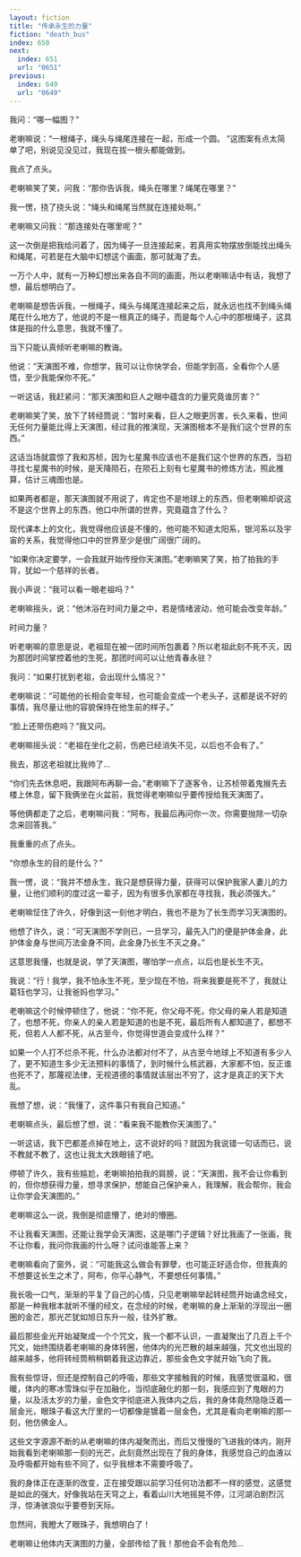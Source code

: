 ```yaml
---
layout: fiction
title: "传承永生的力量"
fiction: "death_bus"
index: 650
next:
  index: 651
  url: "0651"
previous:
  index: 649
  url: "0649"
---
```

我问：“哪一幅图？”

老喇嘛说：“一根绳子，绳头与绳尾连接在一起，形成一个圆。  ”这图案有点太简单了吧，别说见没见过，我现在拔一根头都能做到。

我点了点头。

老喇嘛笑了笑，问我：“那你告诉我，绳头在哪里？绳尾在哪里？”

我一愣，挠了挠头说：“绳头和绳尾当然就在连接处啊。”

老喇嘛又问我：“那连接处在哪里呢？”

这一次倒是把我给问着了，因为绳子一旦连接起来，若真用实物摆放倒能找出绳头和绳尾，可若是在大脑中幻想这个画面，那可就海了去。

一万个人中，就有一万种幻想出来各自不同的画面，所以老喇嘛话中有话，我想了想，最后想明白了。

老喇嘛是想告诉我，一根绳子，绳头与绳尾连接起来之后，就永远也找不到绳头绳尾在什么地方了，他说的不是一根真正的绳子，而是每个人心中的那根绳子，这具体是指的什么意思，我就不懂了。

当下只能认真倾听老喇嘛的教诲。

他说：“天演图不难，你想学，我可以让你快学会，但能学到高，全看你个人感悟，至少我能保你不死。”

一听这话，我赶紧问：“那天演图和巨人之眼中蕴含的力量究竟谁厉害？”

老喇嘛笑了笑，放下了转经筒说：“暂时来看，巨人之眼更厉害，长久来看，世间无任何力量能比得上天演图，经过我的推演现，天演图根本不是我们这个世界的东西。”

这话当场就震惊了我和苏桢，因为七星魔书应该也不是我们这个世界的东西，当初寻找七星魔书的时候，是天降陨石，在陨石上刻有七星魔书的修炼方法，照此推算，估计三魂图也是。

如果两者都是，那天演图就不用说了，肯定也不是地球上的东西，但老喇嘛却说这不是这个世界上的东西，他口中所谓的世界，究竟蕴含了什么？

现代课本上的文化，我觉得他应该是不懂的，他可能不知道太阳系，银河系以及宇宙的关系，我觉得他口中的世界至少是很广阔很广阔的。

“如果你决定要学，一会我就开始传授你天演图。”老喇嘛笑了笑，拍了拍我的手背，犹如一个慈祥的长者。

我小声说：“我可以看一眼老祖吗？”

老喇嘛摇头，说：“他沐浴在时间力量之中，若是情绪波动，他可能会改变年龄。”

时间力量？

听老喇嘛的意思是说，老祖现在被一团时间所包裹着？所以老祖此刻不死不灭，因为那团时间掌控着他的生死，那团时间可以让他青春永驻？

我问：“如果打扰到老祖，会出现什么情况？”

老喇嘛说：“可能他的长相会变年轻，也可能会变成一个老头子，这都是说不好的事情，我尽量让他的容貌保持在他生前的样子。”

“脸上还带伤疤吗？”我又问。

老喇嘛摇头说：“老祖在坐化之前，伤疤已经消失不见，以后也不会有了。”

我去，那这老祖就比我帅了...

“你们先去休息吧，我跟阿布再聊一会。”老喇嘛下了逐客令，让苏桢带着鬼猴先去楼上休息，留下我俩坐在火盆前，我觉得老喇嘛似乎要传授给我天演图了。

等他俩都走了之后，老喇嘛问我：“阿布，我最后再问你一次，你需要抛除一切杂念来回答我。”

我重重的点了点头。

“你想永生的目的是什么？”

我一愣，说：“我并不想永生，我只是想获得力量，获得可以保护我家人妻儿的力量，让他们顺利的度过这一辈子，因为有很多仇家都在寻找我，我必须强大。”

老喇嘛怔住了许久，好像到这一刻他才明白，我也不是为了长生而学习天演图的。

他想了许久，说：“可天演图不学则已，一旦学习，最先入门的便是护体金身，此护体金身与世间万法金身不同，此金身乃长生不灭之身。”

这意思我懂，也就是说，学了天演图，哪怕学一点点，以后也是长生不灭。

我说：“行！我学，我不怕永生不死，至少现在不怕，将来我要是死不了，我就让葛钰也学习，让我爸妈也学习。”

老喇嘛这个时候停顿住了，他说：“你不死，你父母不死，你父母的亲人若是知道了，也想不死，你亲人的亲人若是知道的也是不死，最后所有人都知道了，都想不死，但若人人都不死，从古至今，你觉得世道会变成什么样？”

如果一个人打不烂杀不死，什么办法都对付不了，从古至今地球上不知道有多少人了，更不知道生多少无法预料的事情了，到时候什么核武器，大家都不怕，反正谁也死不了，那蔑视法律，无视道德的事情就该层出不穷了，这才是真正的天下大乱。

我想了想，说：“我懂了，这件事只有我自己知道。”

老喇嘛点头，最后想了想，说：“看来我不能教你天演图了。”

一听这话，我下巴都差点掉在地上，这不说好的吗？就因为我说错一句话而已，说不教就不教了，这也让我太大跌眼镜了吧。

停顿了许久，我有些尴尬，老喇嘛拍拍我的肩膀，说：“天演图，我不会让你看到的，但你想获得力量，想寻求保护，想能自己保护亲人，我理解，我会帮你，我会让你学会天演图的。”

老喇嘛这么一说，我倒是彻底懵了，绝对的懵圈。

不让我看天演图，还能让我学会天演图，这是哪门子逻辑？好比我画了一张画，我不让你看，我问你我画的什么呀？试问谁能答上来？

老喇嘛看向了窗外，说：“可能我这么做会有罪孽，也可能正好适合你，但我真的不想要这长生之术了，阿布，你平心静气，不要想任何事情。”

我长吸一口气，渐渐的平复了自己的心情，只见老喇嘛举起转经筒开始诵念经文，那是一种我根本就听不懂的经文，在念经的时候，老喇嘛的身上渐渐的浮现出一圈圈的金芒，那光芒犹如旭日东升一般，往外扩散。

最后那些金光开始凝聚成一个个咒文，我一个都不认识，一直凝聚出了几百上千个咒文，始终围绕着老喇嘛的身体转圈，他体内的光芒散的越来越强，咒文也出现的越来越多，他将转经筒稍稍朝着我这边靠近，那些金色文字就开始飞向了我。

我有些惊讶，但还是控制自己的呼吸，那些文字接触我的时候，我感觉很温和，很暖，体内的寒冰雪珠似乎在加融化，当彻底融化的那一刻，我感应到了鬼眼的力量，以及活太岁的力量，金色文字彻底进入我体内之后，我的身体竟然隐隐泛着一层金光，眼珠子看这大厅里的一切都像是镀着一层金色，尤其是看向老喇嘛的那一刻，他仿佛金人。

这些文字源源不断的从老喇嘛的体内凝聚而出，而后又慢慢的飞进我的体内，刚开始我看到老喇嘛那一刻的光芒，此刻竟然出现在了我的身体，我感觉自己的血液以及呼吸都开始有些不同了，似乎我根本不需要呼吸了。

我的身体正在逐渐的改变，正在接受跟以前学习任何功法都不一样的感觉，这感觉是如此的强大，好像我站在天穹之上，看着山川大地摇晃不停，江河湖泊剧烈沉浮，惊涛骇浪似乎要卷到天际。

忽然间，我瞪大了眼珠子，我想明白了！

老喇嘛让他体内天演图的力量，全部传给了我！那他会不会有危险...